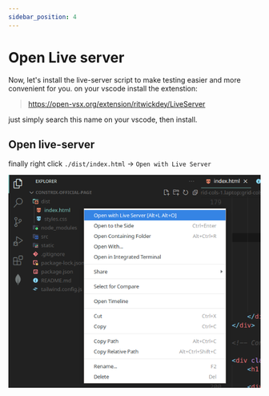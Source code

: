 ```yaml
---
sidebar_position: 4
---
```


# Open Live server

Now, let's install the live-server script to make testing easier and more convenient for you. on your vscode install the extenstion:
>https://open-vsx.org/extension/ritwickdey/LiveServer

just simply search this name on your vscode, then install.

## Open live-server

finally right click `./dist/index.html` -> `Open with Live Server`

![open](open-live-server.png)